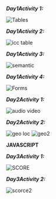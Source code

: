 ***Day1Activity 1:***

![Tables](https://user-images.githubusercontent.com/78849193/108164288-82a4f500-7116-11eb-8a10-9bf274edc921.PNG)



***Day1Activity 2:***

![icc table](https://user-images.githubusercontent.com/78849193/108164183-4ffafc80-7116-11eb-9edc-9f97ef9d6f5f.PNG)



***Day1Activity 3:***

![semantic](https://user-images.githubusercontent.com/78849193/108164238-6b660780-7116-11eb-8e52-9083ff09e637.PNG)



***Day1Activity 4:***

![Forms](https://user-images.githubusercontent.com/78849193/108164264-76209c80-7116-11eb-9b8c-e9194d308cc2.PNG)



***Day2Activity 1:***

![audio video](https://user-images.githubusercontent.com/78849193/108191832-9ca3ff00-7139-11eb-8521-20c86d74710c.PNG)



***Day2Activity 2:***

![geo loc](https://user-images.githubusercontent.com/78849193/108192042-cceb9d80-7139-11eb-97fd-c8c6174a0d88.PNG)
![geo2](https://user-images.githubusercontent.com/78849193/108192109-dc6ae680-7139-11eb-990c-39ee58b0ffc3.PNG)



**JAVASCRIPT**

***Day3Activity 1:***

![SCORE](https://user-images.githubusercontent.com/78849193/108328159-4941b780-71f2-11eb-9a7d-f876b3540145.PNG)



***Day3Activity 2:***

![scorce2](https://user-images.githubusercontent.com/78849193/108337017-ac374c80-71fa-11eb-98a7-4568ab27acfc.PNG)


